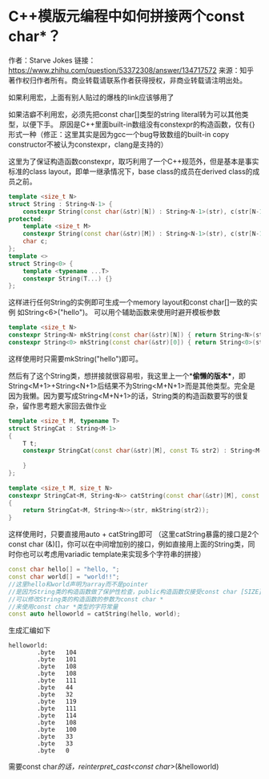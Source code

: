 # C++模版元编程中如何拼接两个const char*？

作者：Starve Jokes
链接：https://www.zhihu.com/question/53372308/answer/134717572
来源：知乎
著作权归作者所有。商业转载请联系作者获得授权，非商业转载请注明出处。



如果利用宏，上面有别人贴过的爆栈的link应该够用了

如果洁癖不利用宏，必须先把const char[]类型的string literal转为可以其他类型，以便下手。
原因是C++里面built-in数组没有constexpr的构造函数，仅有{}形式一种（修正：这里其实是因为gcc一个bug导致数组的built-in copy constructor不被认为constexpr，clang是支持的）

这里为了保证构造函数constexpr，取巧利用了一个C++规范外，但是基本是事实标准的class layout，即单一继承情况下，base class的成员在derived class的成员之前。

```cpp
template <size_t N>
struct String : String<N-1> {
	constexpr String(const char(&str)[N]) : String<N-1>(str), c(str[N-1]) {}
protected:
	template <size_t M>
	constexpr String(const char(&str)[M]) : String<N-1>(str), c(str[N-1]) {}
	char c;
};
template <>
struct String<0> {
	template <typename ...T>
	constexpr String(T...) {}
};
```

这样进行任何String的实例即可生成一个memory layout和const char[]一致的实例
如String<6>("hello")。
可以用个辅助函数来使用时避开模板参数

```cpp
template <size_t N>
constexpr String<N> mkString(const char(&str)[N]) { return String<N>(str);}
constexpr String<0> mkString(const char(&str)[0]) { return String<0>(str);}
```

这样使用时只需要mkString("hello")即可。

然后有了这个String类，想拼接就很容易啦，我这里上一个***偷懒的版本\***，即String<M+1>+String<N+1>后结果不为String<M+N+1>而是其他类型。完全是因为我懒。因为要写成String<M+N+1>的话，String类的构造函数要写的很复杂，留作思考题大家回去做作业

```cpp
template <size_t M, typename T>
struct StringCat : String<M-1>
{
	T t;
    constexpr StringCat(const char(&str)[M], const T& str2) : String<M-1>(str), t(str2) 	{
        
    }
};
  
template <size_t M, size_t N>
constexpr StringCat<M, String<N>> catString(const char(&str)[M], const char(&str2)[N]) 
{
	return StringCat<M, String<N>>(str, mkString(str2));
}  
```

这样使用时，只要直接用auto + catString即可
（这里catString暴露的接口是2个const char (&)[]，你可以在中间增加别的接口，例如直接用上面的String类，同时你也可以考虑用variadic template来实现多个字符串的拼接）

```cpp
const char hello[] = "hello, ";
const char world[] = "world!!";
//这里hello和world声明为array而不是pointer
//是因为String类的构造函数做了保护性检查，public构造函数仅接受const char [SIZE]的array
//可以修改String类的构造函数的参数为const char *
//来使用const char *类型的字符常量
const auto helloworld = catString(hello, world);
```

生成汇编如下

```text
helloworld:
        .byte   104
        .byte   101
        .byte   108
        .byte   108
        .byte   111
        .byte   44
        .byte   32
        .byte   119
        .byte   111
        .byte   114
        .byte   108
        .byte   100
        .byte   33
        .byte   33
        .byte   0
```

需要const char*的话，reinterpret_cast<const char*>(&helloworld)